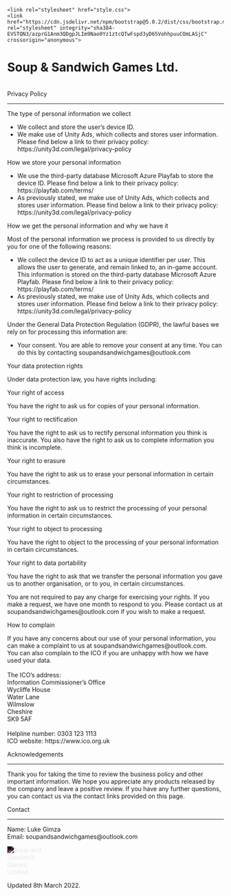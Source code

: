 <!DOCTYPE html>
<html lang="en">
  <head>
    <meta charset="UTF-8">
    <meta name="viewport" content="width=device-width, initial-scale=1.0">
    <meta http-equiv="X-UA-Compatible" content="ie=edge">
    
    <link rel="stylesheet" href="style.css">
    <link href="https://cdn.jsdelivr.net/npm/bootstrap@5.0.2/dist/css/bootstrap.min.css" rel="stylesheet" integrity="sha384-EVSTQN3/azprG1Anm3QDgpJLIm9Nao0Yz1ztcQTwFspd3yD65VohhpuuCOmLASjC" crossorigin="anonymous">
    
  </head>
  <body>
    <container>
      <div class="row p-5">
        <div class="col-12 mb-2">
          <h1>Soup & Sandwich Games Ltd.</h1><br />
        </div> 
        <div class="col-12 mb-2">
          <div class="h2">Privacy Policy</div><hr />
        </div>
        <div class="col-12 mb-2">
          <div class="h5">The type of personal information we collect</div>
          <ul>
            <li>We collect and store the user’s device ID.</li>
            <li>
              We make use of Unity Ads, which collects and stores user information. Please find below a link to their privacy policy: https://unity3d.com/legal/privacy-policy
            </li>
          </ul>
          <div class="h5">How we store your personal information</div>
          <ul>
            <li>
              We use the third-party database Microsoft Azure Playfab to store the device ID. Please find below a link to their privacy policy: https://playfab.com/terms/
            </li>
            <li>
              As previously stated, we make use of Unity Ads, which collects and stores user information. Please find below a link to their privacy policy: https://unity3d.com/legal/privacy-policy
            </li>
          </ul>
          <div class="h5">How we get the personal information and why we have it</div>
          <p>
            Most of the personal information we process is provided to us directly by you for one of the following reasons:
          </p>
          <ul>
            <li>
              We collect the device ID to act as a unique identifier per user. This allows the user to generate, and remain linked to, an in-game account. This information is stored on the third-party database Microsoft Azure Playfab. Please find below a link to their privacy policy: https://playfab.com/terms/
            </li>
            <li>
              As previously stated, we make use of Unity Ads, which collects and stores user information. Please find below a link to their privacy policy: https://unity3d.com/legal/privacy-policy
            </li>
          </ul>
          <p>
           Under the General Data Protection Regulation (GDPR), the lawful bases we rely on for processing this information are:
          </p>
          <ul>
            <li>
              Your consent. You are able to remove your consent at any time. You can do this by contacting soupandsandwichgames@outlook.com
            </li>
          </ul>
          <div class="h4">Your data protection rights</div>
          <p>
            Under data protection law, you have rights including:
          </p>
          <div class="h5">Your right of access</div>
          <p>
            You have the right to ask us for copies of your personal information.
          </p>
          <div class="h5">Your right to rectification</div>
          <p>
            You have the right to ask us to rectify personal information you think is inaccurate. You also have the right to ask us to complete information you think is incomplete.
          </p>
          <div class="h5">Your right to erasure</div>
          <p>
            You have the right to ask us to erase your personal information in certain circumstances.
          </p>
          <div class="h5">Your right to restriction of processing</div>
          <p>
            You have the right to ask us to restrict the processing of your personal information in certain circumstances.
          </p>
          <div class="h5">Your right to object to processing</div>
          <p>
            You have the right to object to the processing of your personal information in certain circumstances.
          </p>
          <div class="h5">Your right to data portability</div>
          <p>
            You have the right to ask that we transfer the personal information you gave us to another organisation, or to you, in certain circumstances.
          </p>
          <p class="text-muted">
            You are not required to pay any charge for exercising your rights. If you make a request, we have one month to respond to you. Please contact us at soupandsandwichgames@outlook.com if you wish to make a request.
          </p>
          <div class="h5">How to complain</div>
          <p>
            If you have any concerns about our use of your personal information, you can make a complaint to us at soupandsandwichgames@outlook.com.<br />You can also complain to the ICO if you are unhappy with how we have used your data.<br /><br />The ICO’s address:<br />Information Commissioner’s Office<br />Wycliffe House<br />Water Lane<br />Wilmslow<br />Cheshire<br />SK9 5AF<br /><br />Helpline number: 0303 123 1113<br />ICO website: https://www.ico.org.uk
          </p>
        </div>
        <div class="col-12 mb-2">
          <div class="h2">Acknowledgements</div><hr />
        </div>
        <div class="col-12 mb-2">
          <p>
            Thank you for taking the time to review the business policy and other important information. We hope you appreciate any products released by the company and leave a positive review. If you have any further questions, you can contact us via the contact links provided on this page.
          </p>
        </div>
        <div class="col-12 mb-2">
          <div class="h2">Contact</div><hr />
        </div>
        <div class="col-12 mb-2">
          <p>
            Name: Luke Gimza<br />Email: soupandsandwichgames@outlook.com
          </p>
        </div>
        <div class="col-12 mb-2">
          <img class="w-100" src="./Images/SS_Logo_White.png" style="filter: invert(1); max-width: 10vw;" alt="Soup and Sandwich Games Limited" title="Soup and Sandwich Games Limited" />
        </div>
        <div class="col-12 mb-2">
          <p class="text-muted">
            Updated 8th March 2022.
          </p>
        </div>
      </div>
    </container>
  </body>
</html>
